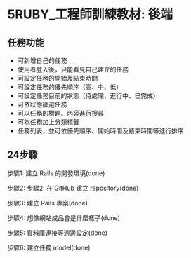 # 5RUBY_工程師訓練教材: 後端

## 任務功能
* 可新增自己的任務
* 使用者登入後，只能看見自己建立的任務
* 可設定任務的開始及結束時間
* 可設定任務的優先順序（高、中、低）
* 可設定任務目前的狀態（待處理、進行中、已完成）
* 可依狀態篩選任務
* 可以任務的標題、內容進行搜尋
* 可為任務加上分類標籤
* 任務列表，並可依優先順序、開始時間及結束時間等進行排序

## 24步驟
步驟1: 建立 Rails 的開發環境(done)

步驟2: 步驟2: 在 GitHub 建立 repository(done)

步驟3: 建立 Rails 專案(done)

步驟4: 想像網站成品會是什麼樣子(done)

步驟5: 資料庫連接等週邊設定(done)

步驟6: 建立任務 model(done)
